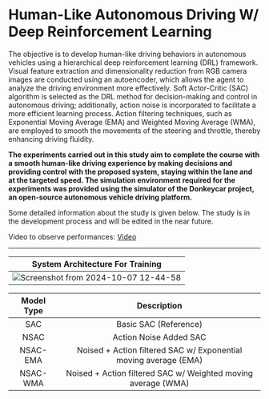 # Human-Like Autonomous Driving W/ Deep Reinforcement Learning

The objective is to develop human-like driving behaviors in autonomous vehicles using a hierarchical deep reinforcement learning (DRL) framework. Visual feature extraction and dimensionality reduction from RGB camera images are conducted using an autoencoder, which allows the agent to analyze the driving environment more effectively. Soft Actor-Critic (SAC) algorithm is selected as the DRL method for decision-making and control in autonomous driving; additionally, action noise is incorporated to facilitate a more efficient learning process. Action filtering techniques, such as Exponential Moving Average (EMA) and Weighted Moving Average (WMA), are employed to smooth the movements of the steering and throttle, thereby enhancing driving fluidity.

**The experiments carried out in this study aim to complete the course with a smooth human-like driving experience by making decisions and providing control with the proposed system, staying within the lane and at the targeted speed. The simulation environment required for the experiments was provided using the simulator of the Donkeycar project, an open-source autonomous vehicle driving platform.**

Some detailed information about the study is given below. The study is in the development process and will be edited in the near future.

Video to observe performances: [Video](https://www.youtube.com/watch?v=UJ_SdjIPPi8) 
____________________________________________
 | System Architecture For Training
 |:-------------------------:
 | ![Screenshot from 2024-10-07 12-44-58](https://github.com/user-attachments/assets/25889082-82de-4fc2-b3d4-198d7fdeee37)

Model Type | Description
:-------------------------:|:-------------------------:
SAC|Basic SAC (Reference)
NSAC| Action Noise Added SAC
NSAC-EMA| Noised + Action filtered SAC w/ Exponential moving average (EMA)
NSAC-WMA| Noised + Action filtered SAC w/ Weighted moving average (WMA)
